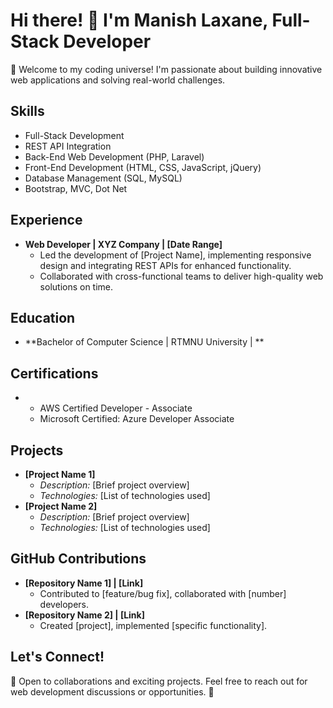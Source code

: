# Hi there! 👋 I'm Manish Laxane, Full-Stack Developer

🚀 Welcome to my coding universe! I'm passionate about building innovative web applications and solving real-world challenges.

## Skills
- Full-Stack Development
- REST API Integration
- Back-End Web Development (PHP, Laravel)
- Front-End Development (HTML, CSS, JavaScript, jQuery)
- Database Management (SQL, MySQL)
- Bootstrap, MVC, Dot Net

## Experience
- **Web Developer | XYZ Company | [Date Range]**
  - Led the development of [Project Name], implementing responsive design and integrating REST APIs for enhanced functionality.
  - Collaborated with cross-functional teams to deliver high-quality web solutions on time.

## Education
- **Bachelor of Computer Science | RTMNU University | **

## Certifications
- - AWS Certified Developer - Associate
  - Microsoft Certified: Azure Developer Associate

## Projects
- **[Project Name 1]**
  - *Description:* [Brief project overview]
  - *Technologies:* [List of technologies used]
- **[Project Name 2]**
  - *Description:* [Brief project overview]
  - *Technologies:* [List of technologies used]

## GitHub Contributions
- **[Repository Name 1] | [Link]**
  - Contributed to [feature/bug fix], collaborated with [number] developers.
- **[Repository Name 2] | [Link]**
  - Created [project], implemented [specific functionality].

## Let's Connect!
🌟 Open to collaborations and exciting projects. Feel free to reach out for web development discussions or opportunities. 🤝
